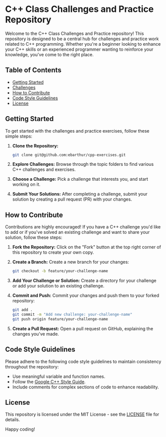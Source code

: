 # C++ Class Challenges and Practice Repository

Welcome to the C++ Class Challenges and Practice repository! This repository is designed to be a central hub for challenges and practice work related to C++ programming. Whether you're a beginner looking to enhance your C++ skills or an experienced programmer wanting to reinforce your knowledge, you've come to the right place.

## Table of Contents
- [Getting Started](#getting-started)
- [Challenges](#challenges)
- [How to Contribute](#how-to-contribute)
- [Code Style Guidelines](#code-style-guidelines)
- [License](#license)

## Getting Started

To get started with the challenges and practice exercises, follow these simple steps:

1. **Clone the Repository:**
   ```bash
   git clone git@github.com:ebarthur/cpp-exercises.git
   ```

2. **Explore Challenges:**
   Browse through the topic folders to find various C++ challenges and exercises.

3. **Choose a Challenge:**
   Pick a challenge that interests you, and start working on it.

4. **Submit Your Solutions:**
   After completing a challenge, submit your solution by creating a pull request (PR) with your changes.


## How to Contribute

Contributions are highly encouraged! If you have a C++ challenge you'd like to add or if you've solved an existing challenge and want to share your solution, follow these steps:

1. **Fork the Repository:**
   Click on the "Fork" button at the top right corner of this repository to create your own copy.

2. **Create a Branch:**
   Create a new branch for your changes:
   ```bash
   git checkout -b feature/your-challenge-name
   ```

3. **Add Your Challenge or Solution:**
   Create a directory for your challenge or add your solution to an existing challenge.

4. **Commit and Push:**
   Commit your changes and push them to your forked repository:
   ```bash
   git add .
   git commit -m "Add new challenge: your-challenge-name"
   git push origin feature/your-challenge-name
   ```

5. **Create a Pull Request:**
   Open a pull request on GitHub, explaining the changes you've made.

## Code Style Guidelines

Please adhere to the following code style guidelines to maintain consistency throughout the repository:

- Use meaningful variable and function names.
- Follow the [Google C++ Style Guide](https://google.github.io/styleguide/cppguide.html).
- Include comments for complex sections of code to enhance readability.

## License

This repository is licensed under the MIT License - see the [LICENSE](LICENSE) file for details.

Happy coding!
